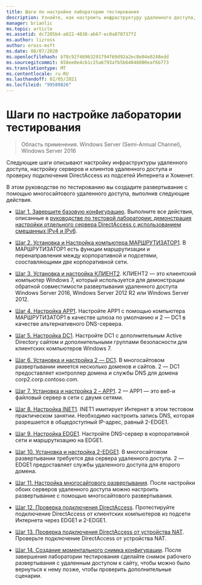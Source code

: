 ```yaml
---
title: Шаги по настройке лаборатории тестирования
description: Узнайте, как настроить инфраструктуру удаленного доступа, настроить серверы удаленного доступа и клиенты, а также проверить возможность подключения DirectAccess из подсетей Интернета и Хоменет.
manager: brianlic
ms.topic: article
ms.assetid: dc7205b4-a822-4038-ab67-ec0a870737f2
ms.author: lizross
author: eross-msft
ms.date: 08/07/2020
ms.openlocfilehash: b78c92f46963291794f69d92a2ec8e04e0248edd
ms.sourcegitcommit: 658ee0e4cb1c25a6793afb5b64046000eaf6b773
ms.translationtype: MT
ms.contentlocale: ru-RU
ms.lasthandoff: 02/05/2021
ms.locfileid: "99589826"
---
```

# <a name="steps-for-configuring-the-test-lab"></a>Шаги по настройке лаборатории тестирования

> Область применения. Windows Server (Semi-Annual Channel), Windows Server 2016

Следующие шаги описывают настройку инфраструктуры удаленного доступа, настройку серверов и клиентов удаленного доступа и проверку подключения DirectAccess из подсетей Интернета и Хоменет.

В этом руководстве по тестированию вы создадите развертывание с помощью многосайтового удаленного доступа, выполнив следующие действия.

- [Шаг 1. Завершите базовую конфигурацию](STEP-1-Complete-DirectAccess-Configuration.md). Выполните все действия, описанные в [руководстве по тестовой лаборатории: демонстрация настройки отдельного сервера DirectAccess с использованием смешанных IPv4 и IPv6](https://go.microsoft.com/fwlink/p/?LinkId=237004).

- [Шаг 2. Установка и Настройка компьютера МАРШРУТИЗАТОР1](STEP-2-Install-and-Configure-ROUTER1.md). В МАРШРУТИЗАТОР1 есть функции маршрутизации и перенаправления между корпоративной и подсетями, сооставляющими две корпоративной сети.

- [Шаг 3. Установка и настройка КЛИЕНТ2](STEP-3-Install-and-Configure-CLIENT2.md). КЛИЕНТ2 — это клиентский компьютер Windows 7, который используется для демонстрации обратной совместимости развертывания удаленного доступа Windows Server 2016, Windows Server 2012 R2 или Windows Server 2012.

- [Шаг 4. Настройка APP1](STEP-4-Configure-APP1.md). Настройте APP1 с помощью компьютера МАРШРУТИЗАТОР1 в качестве шлюза по умолчанию и 2 — DC1 в качестве альтернативного DNS-сервера.

- [Шаг 5. Настройка DC1](STEP-5-Configure-DC1.md). Настройте DC1 с дополнительным Active Directory сайтом и дополнительными группами безопасности для клиентских компьютеров Windows 7.

- [Шаг 6. Установка и настройка 2 — DC1](STEP-6-Install-and-Configure-2-DC1.md). В многосайтовом развертывании имеется несколько доменов и сайтов. 2 — DC1 предоставляет контроллер домена и службы DNS для домена corp2.corp.contoso.com.

- [Шаг 7. Установка и настройка 2 – APP1](STEP-7-Install-and-Configure-2-APP1.md). 2 — APP1 — это веб-и файловый сервер в сети с двумя сетями.

- [Шаг 8. Настройка INET1](STEP-8-Configure-INET1.md). INET1 имитирует Интернет в этом тестовом практическом занятии. Необходимо настроить запись DNS, которая разрешается в общедоступный IP-адрес, равный 2-EDGE1.

- [Шаг 9. Настройка EDGE1](STEP-9-Configure-EDGE1.md). Настройте DNS-сервер в корпоративной сети и маршрутизацию на EDGE1.

- [Шаг 10. Установка и настройка 2-EDGE1](STEP-10-Install-and-Configure-2-EDGE1.md). В многосайтовом развертывании требуется два сервера удаленного доступа. 2 — EDGE1 предоставляет службы удаленного доступа для второго домена.

- [Шаг 11. Настройка многосайтового развертывания](STEP-11-Configure-the-Multisite-Deployment.md). После настройки обоих серверов удаленного доступа можно настроить развертывание с помощью многосайтового развертывания.

- [Шаг 12. Проверка подключения DirectAccess](STEP-12-Test-DirectAccess-Connectivity.md). Протестируйте подключение DirectAccess от клиентских компьютеров из подсети Интернета через EDGE1 и 2-EDGE1.

- [Шаг 13. Проверка подключения DirectAccess от устройства NAT](STEP-13-Test-DirectAccess-Connectivity-from-Behind-a-NAT-Device.md). Проверьте подключение DirectAccess от устройства NAT.

- [Шаг 14. Создание моментального снимка конфигурации](STEP-14-Snapshot-the-Configuration.md). После завершения лаборатории тестирования сделайте снимок рабочего развертывания с удаленным доступом к сайту, чтобы можно было вернуться к нему позже, чтобы проверить дополнительные сценарии.
